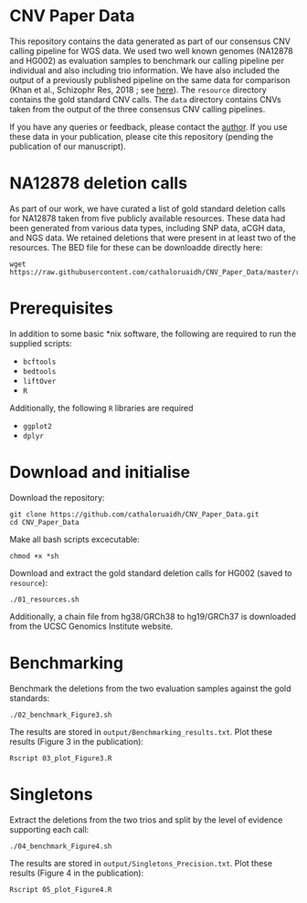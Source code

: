 # CNV Paper Data
This repository contains the data generated as part of our consensus CNV calling pipeline for WGS data. 
We used two well known genomes (NA12878 and HG002) as evaluation samples to benchmark our calling pipeline per individual and also including trio information. 
We have also included the output of a previously published pipeline on the same data for comparison (Khan et al., Schizophr Res, 2018 ; see [here](https://doi.org/10.1016/j.schres.2018.02.034)).
The `resource` directory contains the gold standard CNV calls. 
The `data` directory contains CNVs taken from the output of the three consensus CNV calling pipelines. 

If you have any queries or feedback, please contact the [author](mailto:cathalormond@gmail.com). 
If you use these data in your publication, please cite this repository (pending the publication of our manuscript). 


#  NA12878 deletion calls
As part of our work, we have curated a list of gold standard deletion calls for NA12878 taken from five publicly available resources. 
These data had been generated from various data types, including SNP data, aCGH data, and NGS data. 
We retained deletions that were present in at least two of the resources. 
The BED file for these can be downloadde directly here: 
```
wget https://raw.githubusercontent.com/cathaloruaidh/CNV_Paper_Data/master/resource/2023.5.11_NA12878_GS_STRICT_super_clean_DELs.uniq_no_Mills_chrX.bed

```


# Prerequisites
In addition to some basic *nix software, the following are required to run the supplied scripts:
* `bcftools`
* `bedtools`
* `liftOver`
* `R`

Additionally, the following `R` libraries are required
* `ggplot2`
* `dplyr`



# Download and initialise
Download the repository:

```
git clone https://github.com/cathaloruaidh/CNV_Paper_Data.git
cd CNV_Paper_Data

```

Make all bash scripts excecutable:
```
chmod +x *sh

```

Download and extract the gold standard deletion calls for HG002 (saved to `resource`): 
```
./01_resources.sh

```
Additionally, a chain file from hg38/GRCh38 to hg19/GRCh37 is downloaded from the UCSC Genomics Institute website. 


# Benchmarking
Benchmark the deletions from the two evaluation samples against the gold standards:

```
./02_benchmark_Figure3.sh

```

The results are stored in `output/Benchmarking_results.txt`. 
Plot these results (Figure 3 in the publication): 
```
Rscript 03_plot_Figure3.R

```


# Singletons
Extract the deletions from the two trios and split by the level of evidence supporting each call: 

```
./04_benchmark_Figure4.sh

```

The results are stored in `output/Singletons_Precision.txt`. 
Plot these results (Figure 4 in the publication): 
```
Rscript 05_plot_Figure4.R

```


